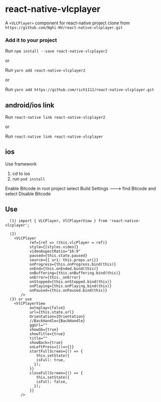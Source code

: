 # react-native-vlcplayer
A `<VLCPlayer>` component for react-native
project clone from `https://github.com/Nghi-NV/react-native-vlcplayer.git`


### Add it to your project

Run `npm install --save react-native-vlcplayer2`

or

Run `yarn add react-native-vlcplayer2`

or 

Run `yarn add https://github.com/rich1111/react-native-vlcplayer.git`


## android/ios link

Run `react-native link react-native-vlcplayer2`

or 

Run `react-native link react-native-vlcplayer`


## ios

Use framework
1. cd to ios
2. run `pod install`

Enable Bitcode
in root project select Build Settings ---> find Bitcode and select Disable Bitcode


## Use
````
  (1) import { VLCPlayer, VlCPlayerView } from 'react-native-vlcplayer';

  (2) 
    <VLCPlayer
           ref={ref => (this.vlcPlayer = ref)}
           style={[styles.video]}
           videoAspectRatio="16:9"
           paused={this.state.paused}
           source={{ uri: this.props.uri}}
           onProgress={this.onProgress.bind(this)}
           onEnd={this.onEnded.bind(this)}
           onBuffering={this.onBuffering.bind(this)}
           onError={this._onError}
           onStopped={this.onStopped.bind(this)}   
           onPlaying={this.onPlaying.bind(this)}
           onPaused={this.onPaused.bind(this)}      
       />
  (3) or use
    <VlCPlayerView
           autoplay={false}
           url={this.state.url}
           Orientation={Orientation}      
           //BackHandle={BackHandle}
           ggUrl=""
           showGG={true}
           showTitle={true}
           title=""
           showBack={true}
           onLeftPress={()=>{}}
           startFullScreen={() => {      
              this.setState({
              isFull: true,
             });
           }}
           closeFullScreen={() => {
              this.setState({
              isFull: false,
             });
           }}
       />
````
